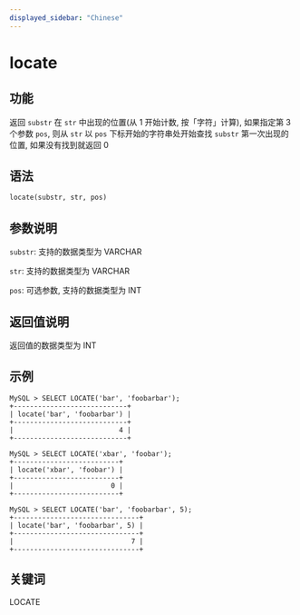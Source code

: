 ```yaml
---
displayed_sidebar: "Chinese"
---
```


# locate

## 功能

返回 `substr` 在 `str` 中出现的位置(从 1 开始计数, 按「字符」计算), 如果指定第 3 个参数 `pos`, 则从 `str` 以 `pos` 下标开始的字符串处开始查找 `substr` 第一次出现的位置, 如果没有找到就返回 0

## 语法

```Haskell
locate(substr, str, pos)
```

## 参数说明

`substr`: 支持的数据类型为 VARCHAR

`str`: 支持的数据类型为 VARCHAR

`pos`: 可选参数, 支持的数据类型为 INT

## 返回值说明

返回值的数据类型为 INT

## 示例

```Plain Text
MySQL > SELECT LOCATE('bar', 'foobarbar');
+----------------------------+
| locate('bar', 'foobarbar') |
+----------------------------+
|                          4 |
+----------------------------+

MySQL > SELECT LOCATE('xbar', 'foobar');
+--------------------------+
| locate('xbar', 'foobar') |
+--------------------------+
|                        0 |
+--------------------------+

MySQL > SELECT LOCATE('bar', 'foobarbar', 5);
+-------------------------------+
| locate('bar', 'foobarbar', 5) |
+-------------------------------+
|                             7 |
+-------------------------------+
```

## 关键词

LOCATE
